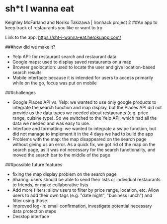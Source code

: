 # sh*t I wanna eat
Keighley McFarland and Noriko Takizawa | Ironhack project 2
##An app to keep track of restaurants you like or want to try

Link to the app: https://sht-i-wanna-eat.herokuapp.com/

###how did we make it?
- Yelp API: for restaurant search and restaurant data
- Google maps: used to display saved restaurants on a map
- Browser geolocation: used to locate the user and give location-based search results
- Mobile interface: because it is intended for users to access primarily while on the go, focus was put on mobile

###challenges
- Google Places API vs. Yelp: we wanted to use only google products to integrate the search function and map display, but the Places API did not provide us the data types we needed about restaurants (e.g. price range, cuisine type). So we switched to the Yelp API, which had all the data we needed and was easy to use.
- Interface and formatting: we wanted to integrate a swipe function, but did not manage to implement it in the 4 days we had to build the app
- Problems with the map: the map disappeared on the search page without giving us an error. As a quick fix, we got rid of the map on the search page, as it was not necessary for the search functionality, and moved the search bar to the middle of the page

###possible future features
- fixing the map display problem on the search page
- Sharing: users should be able to send their lists or individual restaurants to friends, or make collaborative lists
- Add more filters: allow users to filter by price range, location, etc. Allow users to add their own tags (e.g. "date night", "business lunch") and filter using those.
- Improved log-in: email confirmation, investigate potential necessary data protection steps
- Desktop interface


